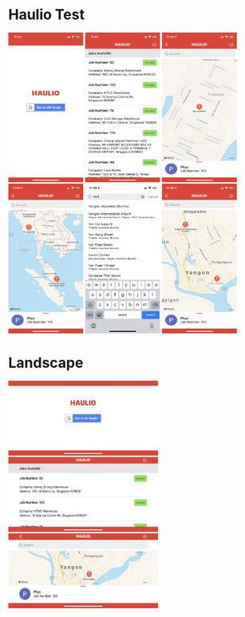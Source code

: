 # Haulio Test

<p float="left">
  <img src="Screenshots/login.png"  width="150" height="300">
  <img src="Screenshots/jobs.png"  width="150" height="300">
  <img src="Screenshots/location.png"  width="150" height="300">
  <img src="Screenshots/job_location.PNG"  width="150" height="300">
  <img src="Screenshots/search.png"  width="150" height="300">
  <img src="Screenshots/mark.png"  width="150" height="300">
</p>

# Landscape

<p float="left">
  <img src="Screenshots/login_land.png"  width="300" height="150">
  <img src="Screenshots/jobs_land.png"  width="300" height="150">
  <img src="Screenshots/location_land.png"  width="300" height="150">
</p>
